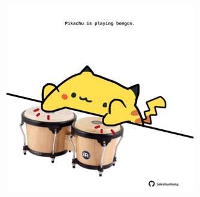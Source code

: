 <!-- built at 13/12/2023, 02:12:02 UTC -->
<p align="center">
  <img width="500" height="500" src="./ReadmeImage.svg">
</p>
